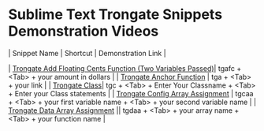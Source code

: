 # Sublime Text Trongate Snippets Demonstration Videos

| Snippet Name | Shortcut | Demonstration Link |

| [Trongate Add Floating Cents Function (Two Variables Passed)](https://icedrive.net/s/2i9ziYYNhZzVxwPvbY4gDvgkPQGb)| tgafc + &lt;Tab&gt; + your amount in dollars |
| [Trongate Anchor Function](https://icedrive.net/s/tXGigDYg2ffwGatkgNQ6FQ65VChB) | tga + &lt;Tab&gt; + your link |
| [Trongate Class](https://icedrive.net/s/hz69ZGx2ABZgPua9fzTPZzt3GNaw)| tgc + &lt;Tab&gt; + Enter Your Classname + &lt;Tab&gt; + Enter your Class statements |
| [Trongate Config Array Assignment](https://icedrive.net/s/7kbD7aRT6uzGzG5Via7YzBFhTuPb) | tgcaa + &lt;Tab&gt; + your first variable name + &lt;Tab&gt; + your second variable name |
| [Trongate Data Array Assignment](https://icedrive.net/s/PkyVWf5ZfD1SDtAWayiZ51DXi29F) || tgdaa + &lt;Tab&gt; + your array name + &lt;Tab&gt; + your function name |
